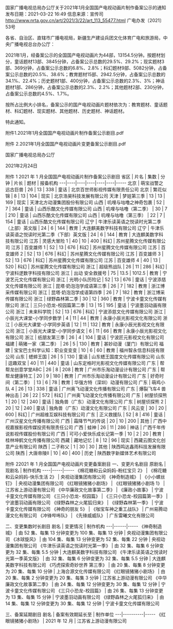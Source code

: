 国家广播电视总局办公厅关于2021年1月全国国产电视动画片制作备案公示的通知
发布日期：2021-03-22 16:49 	信息来源：宣传司 	 
http://www.nrta.gov.cn/art/2021/3/22/art_113_55477.html
广电办发〔2021〕53号


各省、自治区、直辖市广播电视局，新疆生产建设兵团文化体育广电和旅游局，中央广播电视总台办公厅：

2021年1月，经备案公示的全国国产电视动画片为44部，13154.5分钟。按题材划分，童话题材13部、3845分钟，占备案公示总数的29.5%、29.2%；现实题材3部、369分钟，占备案公示总数的6.8%、2.8%；科幻题材9部、5082分钟，占备案公示总数的20.5%、38.6%；教育题材15部、2942.5分钟，占备案公示总数的34.1%、22.4%；历史题材1部、400分钟，占备案公示总数的2.3%、3%；神话题材1部、286分钟，占备案公示总数的2.3%、2.2%；其他题材2部、230分钟，占备案公示总数的4.5%、1.7%。

按所占比例大小排名，备案公示的国产电视动画片题材依次为：教育题材、童话题材、科幻题材、现实题材、其他题材、历史题材、神话题材。

特此通知。


附件1.2021年1月全国国产电视动画片制作备案公示剧目.pdf

附件 2.2021年1月全国国产电视动画片变更备案公示剧目.pdf




国家广播电视总局办公厅

2021年2月24日    





附件 1
2021 年 1 月全国国产电视动画片制作备案公示剧目
省区 | 片名 | 集数 | 分钟 | 片长 | 题材 | 报备机构
---|----|----|----|----|----|-----
北京 | 萌宝战警之远古巨兽 | 26 | 13 | 338 | 童话 | 北京百世师影视传媒有限责任公司
北京 | 繁花似锦 | 8 | 13 | 104 | 现实 | 北京浩昊科技发展有限公司
天津 | 梦娃第三季 | 13 | 13 | 169 | 现实 | 天津北方动漫集团股份有限公司
山西 | 叽哩与咕噜之神奇包裹 | 52 | 7 | 364 | 童话 | 山西乐酷文化传媒有限公司
山西 | 叽哩与咕噜（第二季） | 30 | 7 | 210 | 童话 | 山西乐酷文化传媒有限公司
山西 | 叽哩与咕噜（第三季） | 22 | 7 | 154 | 童话 | 山西乐酷文化传媒有限公司
辽宁 | 牛津乐读英语之悦读时光第二季（上部）英文版 | 24 | 6 | 144 | 教育 | 大连麒美数字科技有限公司
辽宁 | 牛津乐读英语之悦读时光第二季（下部）英文版 | 24 | 6 | 144 | 教育 | 大连麒美数字科技有限公司
江苏 | 灵感大冒险 1 | 40 | 10 | 400 | 科幻 | 苏州星腾文化传媒有限公司
江苏 | 百变雄师 1 | 52 | 13 | 676 | 科幻 | 苏州星腾文化传媒有限公司
江苏 | 百变雄师 2 | 52 | 13 | 676 | 科幻 | 苏州星腾文化传媒有限公司
江苏 | 百变雄师 3 | 52 | 13 | 676 | 科幻 | 苏州星腾文化传媒有限公司
江苏 | 百变雄师 4 | 40 | 13 | 520 | 科幻 | 苏州星腾文化传媒有限公司
浙江 | 超级熊战队 | 26 | 11 | 286 | 科幻 | 宁波科逻数字科技有限公司
浙江 | 出动 安全救援号 | 75 | 13.5 | 1012.5 | 教育 | 宁波艺元文化传媒有限公司
浙江 | 光明小队历险记 | 52 | 13 | 676 | 童话 | 宁波添慈文化传媒有限公司
浙江 | 昆塔·奶泡泡学成语第三季 | 26 | 7 | 182 | 教育 | 浙江博采传媒有限公司
浙江 | 昆塔·奶泡泡学成语第四季 | 26 | 7 | 182 | 教育 | 浙江博采传媒有限公司
浙江 | 绿野森林第二季 | 30 | 12 | 360 | 教育 | 宁波卡童文化传媒有限公司
浙江 | 三只小恐龙-校园篇第二季 | 13 | 15 | 195 | 童话 | 宁波墨羽动画有限公司
浙江 | 未来科学院 | 52 | 13 | 676 | 科幻 | 宁波添慈文化传媒有限公司
浙江 | 小辰光大课堂-小学同步数学 | 4 | 11 | 44 | 教育 | 永康小辰光影视文化有限公司
浙江 | 小辰光大课堂-小学同步英语 | 12 | 11 | 132 | 教育 | 永康小辰光影视文化有限公司
浙江 | 小辰光大课堂-小学同步语文 | 6 | 11 | 66 | 教育 | 永康小辰光影视文化有限公司
浙江 | 纸朋友第三季 | 26 | 4 | 104 | 童话 | 宁波匠元影视文化有限公司
福建 | 萌猪一家（第二季） | 26 | 5 | 130 | 教育 | 甚妙动漫（厦门）有限公司
福建 | 宝宝巴士科学认知：职业变变变 | 10 | 6 | 60 | 教育 | 福州智永信息科技有限公司
山东 | 蟋蟀王国 | 26 | 5 | 130 | 童话 | 山东蟋王国度文化传媒有限公司
山东 | 逗趣双宝 | 40 | 11 | 440 | 童话 | 山东定格时光影视文化传媒有限公司
广东 | 帮帮龙创意学堂ABC | 26 | 8 | 208 | 教育 | 广州市乐淘动漫设计有限公司
广东 | 帮帮龙健康特工 | 20 | 9 | 180 | 教育 | 广州市乐淘动漫设计有限公司
广东 | 好奇时间（第二季） | 13 | 6 | 78 | 教育 | 华强方特（深圳）动漫有限公司
广东 | 萌鸡小队 4 | 26 | 13 | 338 | 童话 | 广州奥飞动漫文化传播有限公司
广东 | 爆裂飞车4 兽神出击 | 26 | 22 | 572 | 科幻 | 广州奥飞动漫文化传播有限公司
广东 | 树屋侦探熊 1 | 20 | 12 | 240 | 童话 | 独角兽（广东）动漫文化有限公司
广东 | 树屋侦探熊 2 | 20 | 12 | 240 | 童话 | 独角兽（广东）动漫文化有限公司
广东 | 风云变 | 30 | 20 | 600 | 科幻 | 广州超维互娱科技有限公司
广东 | 正义救援队 | 52 | 8 | 416 | 童话 | 广州汉星文化传播有限公司
广西 | 霜降节气的传说 | 20 | 10 | 200 | 其他 | 广西中视嘉猴影视传媒投资有限责任公司
广西 | 蛙神 | 26 | 11 | 286 | 神话 | 广西千年传说影视传媒股份有限公司
广西 | 可可小爱快乐成长记第一季 | 10 | 2 | 20 | 教育 | 桂林坤鹤文化传播有限公司
西藏 | 藏地记忆 | 8 | 12 | 96 | 现实 | 西藏云图文化创意产业有限公司
陕西 | 二子称父 | 1 | 30 | 30 | 其他 | 陕西鸣达鑫雨科技发展有限公司
陕西 | 大唐帝陵Ⅱ | 10 | 40 | 400 | 历史 | 陕西数字新媒体艺术有限公司



附件 22021 年 1 月全国国产电视动画片变更备案剧目
一、变更片名剧目
原剧名 | 现剧名 | 制作机构
----|-----|-----
《棉花糖和云朵妈妈-粉红宝贝 2》 | 《棉花糖和云朵妈妈-快乐生活 2》 | 央视动漫集团有限公司
《神奇制造城》 | 《小小螺丝钉》 | 央视动漫集团有限公司
《红眼镜猪猪小剧场》 | 《红眼镜猪猪小剧场 1》 | 江苏省上游动漫有限公司
《中华廉政文化故事第二季》 | 《廉政小故事》 | 宁波卡童文化传媒有限公司
《三只小恐龙- 校园篇》 | 《三只小恐龙-校园篇第一季》 | 宁波墨羽动画有限公司
《绿野森林之火尾狐归来》 | 《绿野森林第一季》 | 宁波卡童文化传媒有限公司
《神奇的朋友 5》 | 《咖宝车神之重工战队》 | 广州易腾动漫文化有限公司
《冲锋哔咘队》 | 《先锋威威队》 | 广东雷曦文化有限公司

二、变更集数时长剧目
剧名 | 变更情况 | 制作机构
---|------|-----
《神奇制造城》 | 由 52 集、每集 13 分钟变更为 100 集、每集 13 分钟 | 央视动漫集团有限公司
《冰球旋风》 | 由 104 集、每集 13 分钟变更为 52 集、每集 22 分钟 | 央视动漫集团有限公司
《牛津乐读英语之悦读时光第一季》 | 由 32 集、每集 6 分钟变更为 32 集、每集 5.5 分钟 | 大连麒美数字科技有限公司
《牛津乐读英语之悦读时光第一季英文版》 | 由 32 集、每集 6 分钟变更为 32 集、每集 5.5 分钟 | 大连麒美数字科技有限公司
《巧虎探索奇妙世界 第三季》 | 由 20 集、每集 8 分钟变更为 20 集、每集 10 分钟 | 上海合源文化传媒有限公司
《红眼镜猪猪小剧场》 | 由 20 集、每集 2 分钟变更为 20 集、每集 3 分钟 | 江苏省上游动漫有限公司
《中华廉政文化故事第二季》 | 由 24 集、每集 12 分钟变更为 30 集、每集 12 分钟 | 宁波卡童文化传媒有限公司
《三只小恐龙-校园篇》 | 由 26 集、每集 13 分钟变更为 13 集、每集 15 分钟 | 宁波墨羽动画有限公司
《绿野森林之火尾狐归来》 | 由 14 集、每集 12 分钟变更为 30 集、每集 12 分钟 | 宁波卡童文化传媒有限公司

三、备案延期剧目
剧名 | 备案有效期延长至 | 制作单位
---|----------|-----
《红眼镜猪猪小剧场》 | 2021 年 12 月 | 江苏省上游动漫有限公司
